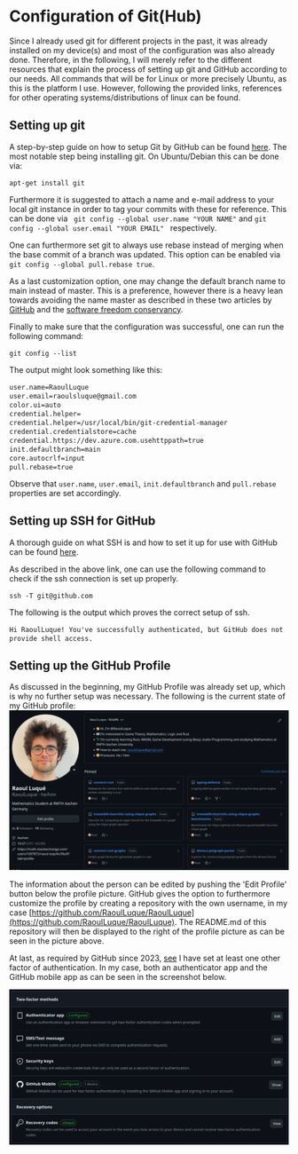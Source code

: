 # Configuration of Git(Hub)
Since I already used git for different projects in the past,
it was already installed on my device(s) and most of the configuration was
also already done. Therefore, in the following, I will merely refer to the
different resources that explain the process of setting up git and GitHub
according to our needs. All commands that will be for Linux or more precisely
Ubuntu, as this is the platform I use. However, following the provided links,
references for other operating systems/distributions of linux can be found.

## Setting up git
A step-by-step guide on how to setup Git by GitHub can be found [here](https://docs.github.com/en/get-started/getting-started-with-git/set-up-git).
The most notable step being installing git. On Ubuntu/Debian this can be done via:
```commandline
apt-get install git
```
Furthermore it is suggested to attach a name and e-mail address to your local
git instance in order to tag your commits with these for reference. This
can be done via
`` git config --global user.name "YOUR NAME"`` and  ``git config --global user.email "YOUR EMAIL" ``
respectively.

One can furthermore set git to always use rebase instead of merging when
the base commit of a branch was updated. This option can be enabled via 
``git config --global pull.rebase true``.

As a last customization option, one may change the default branch name to
main instead of master. This is a preference, however there is a heavy lean
towards avoiding the name master as described in these two articles by
[GitHub](https://github.com/github/renaming?tab=readme-ov-file) and
the [software freedom conservancy](https://sfconservancy.org/news/2020/jun/23/gitbranchname/).

Finally to make sure that the configuration was successful, one can run the
following command:
```commandline
git config --list
```
The output might look something like this:
```commandline
user.name=RaoulLuque
user.email=raoulsluque@gmail.com
color.ui=auto
credential.helper=
credential.helper=/usr/local/bin/git-credential-manager
credential.credentialstore=cache
credential.https://dev.azure.com.usehttppath=true
init.defaultbranch=main
core.autocrlf=input
pull.rebase=true
```
Observe that `user.name`, `user.email`, `init.defaultbranch` and `pull.rebase`
properties are set accordingly.

## Setting up SSH for GitHub
A thorough guide on what SSH is and how to set it up for use with GitHub
can be found [here](https://docs.github.com/en/authentication/connecting-to-github-with-ssh).

As described in the above link, one can use the following command to check
if the ssh connection is set up properly.
```commandline
ssh -T git@github.com
```

The following is the output which proves the correct setup of ssh.
```commandline
Hi RaoulLuque! You've successfully authenticated, but GitHub does not provide shell access.
```
## Setting up the GitHub Profile
As discussed in the beginning, my GitHub Profile was already set up, which is why no further setup was necessary.
The following is the current state of my GitHub profile:
![GitHub profile](github_profile.png)

The information about the person can be edited by pushing the 'Edit Profile'
button below the profile picture. GitHub gives the option to furthermore
customize the profile by creating a repository with the own username, in my
case [https://github.com/RaoulLuque/RaoulLuque](https://github.com/RaoulLuque/RaoulLuque).
The README.md of this repository will then be displayed to the right of 
the profile picture as can be seen in the picture above.

At last, as required by GitHub since 2023, [see](https://github.blog/news-insights/product-news/raising-the-bar-for-software-security-github-2fa-begins-march-13/)
I have set at least one other factor of authentication. In my case, both
an authenticator app and the GitHub mobile app as can be seen in the
screenshot below.

![Two factor authentication](two_factor_authentication.png)
